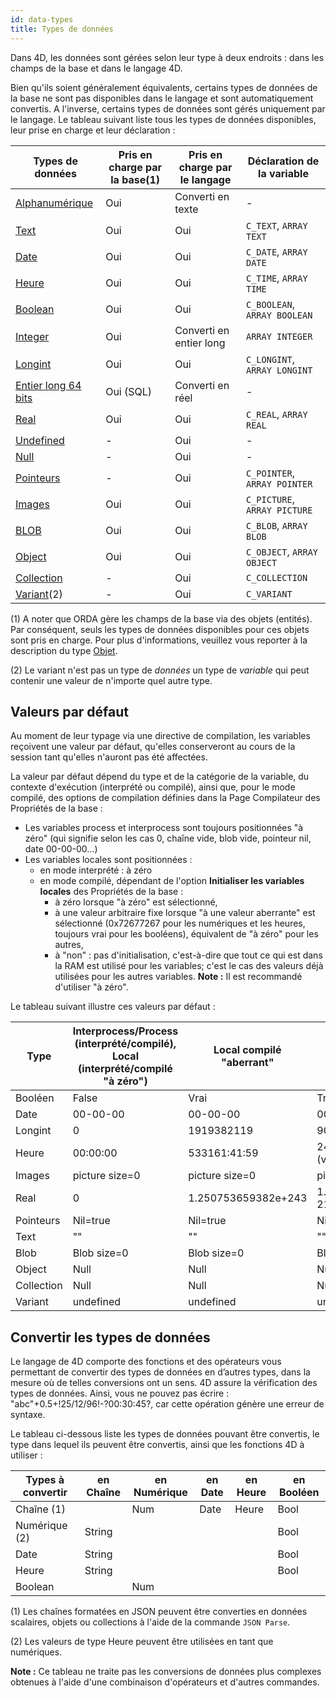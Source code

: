 ```yaml
---
id: data-types
title: Types de données
---
```


Dans 4D, les données sont gérées selon leur type à deux endroits : dans les champs de la base et dans le langage 4D.

Bien qu'ils soient généralement équivalents, certains types de données de la base ne sont pas disponibles dans le langage et sont automatiquement convertis. A l'inverse, certains types de données sont gérés uniquement par le langage. Le tableau suivant liste tous les types de données disponibles, leur prise en charge et leur déclaration :

| Types de données                             | Pris en charge par la base(1) | Pris en charge par le langage | Déclaration de la variable   |
| -------------------------------------------- | ----------------------------- | ----------------------------- | ---------------------------- |
| [Alphanumérique](dt_string.md)               | Oui                           | Converti en texte             | -                            |
| [Text](Concepts/dt_string.md)                | Oui                           | Oui                           | `C_TEXT`, `ARRAY TEXT`       |
| [Date](Concepts/dt_date.md)                  | Oui                           | Oui                           | `C_DATE`, `ARRAY DATE`       |
| [Heure](Concepts/dt_time.md)                 | Oui                           | Oui                           | `C_TIME`, `ARRAY TIME`       |
| [Boolean](Concepts/dt_boolean.md)            | Oui                           | Oui                           | `C_BOOLEAN`, `ARRAY BOOLEAN` |
| [Integer](Concepts/dt_number.md)             | Oui                           | Converti en entier long       | `ARRAY INTEGER`              |
| [Longint](Concepts/dt_number.md)             | Oui                           | Oui                           | `C_LONGINT`, `ARRAY LONGINT` |
| [Entier long 64 bits](Concepts/dt_number.md) | Oui (SQL)                     | Converti en réel              | -                            |
| [Real](Concepts/dt_number.md)                | Oui                           | Oui                           | `C_REAL`, `ARRAY REAL`       |
| [Undefined](Concepts/dt_null_undefined.md)   | -                             | Oui                           | -                            |
| [Null](Concepts/dt_null_undefined.md)        | -                             | Oui                           | -                            |
| [Pointeurs](Concepts/dt_pointer.md)          | -                             | Oui                           | `C_POINTER`, `ARRAY POINTER` |
| [Images](Concepts/dt_picture.md)             | Oui                           | Oui                           | `C_PICTURE`, `ARRAY PICTURE` |
| [BLOB](Concepts/dt_blob.md)                  | Oui                           | Oui                           | `C_BLOB`, `ARRAY BLOB`       |
| [Object](Concepts/dt_object.md)              | Oui                           | Oui                           | `C_OBJECT`, `ARRAY OBJECT`   |
| [Collection](Concepts/dt_collection.md)      | -                             | Oui                           | `C_COLLECTION`               |
| [Variant](Concepts/dt_variant.md)(2)         | -                             | Oui                           | `C_VARIANT`                  |

(1) A noter que ORDA gère les champs de la base via des objets (entités). Par conséquent, seuls les types de données disponibles pour ces objets sont pris en charge. Pour plus d'informations, veuillez vous reporter à la description du type [Objet](Concepts/dt_object.md).

(2) Le variant n'est pas un type de *données* un type de *variable* qui peut contenir une valeur de n'importe quel autre type.

## Valeurs par défaut

Au moment de leur typage via une directive de compilation, les variables reçoivent une valeur par défaut, qu'elles conserveront au cours de la session tant qu'elles n'auront pas été affectées.

La valeur par défaut dépend du type et de la catégorie de la variable, du contexte d'exécution (interprété ou compilé), ainsi que, pour le mode compilé, des options de compilation définies dans la Page Compilateur des Propriétés de la base :

- Les variables process et interprocess sont toujours positionnées "à zéro" (qui signifie selon les cas 0, chaîne vide, blob vide, pointeur nil, date 00-00-00…)
- Les variables locales sont positionnées :
    - en mode interprété : à zéro
    - en mode compilé, dépendant de l'option **Initialiser les variables locales** des Propriétés de la base :
        - à zéro lorsque "à zéro" est sélectionné,
        - à une valeur arbitraire fixe lorsque "à une valeur aberrante" est sélectionné (0x72677267 pour les numériques et les heures, toujours vrai pour les booléens), équivalent de "à zéro" pour les autres,
        - à "non" : pas d'initialisation, c'est-à-dire que tout ce qui est dans la RAM est utilisé pour les variables; c'est le cas des valeurs déjà utilisées pour les autres variables. **Note :** Il est recommandé d'utiliser "à zéro".

Le tableau suivant illustre ces valeurs par défaut :

| Type       | Interprocess/Process (interprété/compilé), Local (interprété/compilé "à zéro") | Local compilé "aberrant" | Local compilé "non"         |
| ---------- | ------------------------------------------------------------------------------ | ------------------------ | --------------------------- |
| Booléen    | False                                                                          | Vrai                     | True (varie)                |
| Date       | 00-00-00                                                                       | 00-00-00                 | 00-00-00                    |
| Longint    | 0                                                                              | 1919382119               | 909540880 (varie)           |
| Heure      | 00:00:00                                                                       | 533161:41:59             | 249345:34:24 (varie)        |
| Images     | picture size=0                                                                 | picture size=0           | picture size=0              |
| Real       | 0                                                                              | 1.250753659382e+243      | 1.972748538022e-217 (varie) |
| Pointeurs  | Nil=true                                                                       | Nil=true                 | Nil=true                    |
| Text       | ""                                                                             | ""                       | ""                          |
| Blob       | Blob size=0                                                                    | Blob size=0              | Blob size=0                 |
| Object     | Null                                                                           | Null                     | Null                        |
| Collection | Null                                                                           | Null                     | Null                        |
| Variant    | undefined                                                                      | undefined                | undefined                   |


## Convertir les types de données

Le langage de 4D comporte des fonctions et des opérateurs vous permettant de convertir des types de données en d’autres types, dans la mesure où de telles conversions ont un sens. 4D assure la vérification des types de données. Ainsi, vous ne pouvez pas écrire : "abc"+0.5+!25/12/96!-?00:30:45?, car cette opération génère une erreur de syntaxe.

Le tableau ci-dessous liste les types de données pouvant être convertis, le type dans lequel ils peuvent être convertis, ainsi que les fonctions 4D à utiliser :

| Types à convertir | en Chaîne | en Numérique | en Date | en Heure | en Booléen |
| ----------------- | --------- | ------------ | ------- | -------- | ---------- |
| Chaîne (1)        |           | Num          | Date    | Heure    | Bool       |
| Numérique (2)     | String    |              |         |          | Bool       |
| Date              | String    |              |         |          | Bool       |
| Heure             | String    |              |         |          | Bool       |
| Boolean           |           | Num          |         |          |            |

(1) Les chaînes formatées en JSON peuvent être converties en données scalaires, objets ou collections à l'aide de la commande `JSON Parse`.

(2) Les valeurs de type Heure peuvent être utilisées en tant que numériques.

**Note :** Ce tableau ne traite pas les conversions de données plus complexes obtenues à l'aide d'une combinaison d'opérateurs et d'autres commandes.
